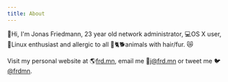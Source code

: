 ```yaml
---
title: About
---
```


<span class="emoji">🙌</span>Hi, I'm Jonas Friedmann, 23 year old network administrator, <span class="emoji">💻</span>OS X user, <span class="emoji">🐧</span>Linux enthusiast and allergic to all <span class="emoji">🐁🐈🐕</span>animals with hair/fur. <span class="emoji">😿</span>

Visit my personal website at <span class="emoji">🌎</span>[frd.mn](http://frd.mn), email me <span class="emoji">💌</span>[j@frd.mn](mailto:j@frd.mn) or tweet me <span class="emoji">🐦</span>[@frdmn](http://twitter.com/frdmn).
